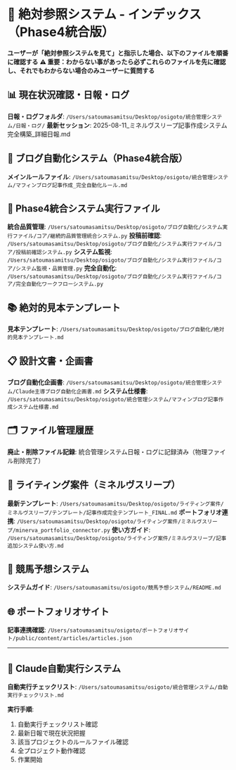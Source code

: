# 🎯 絶対参照システム - インデックス（Phase4統合版）

**ユーザーが「絶対参照システムを見て」と指示した場合、以下のファイルを順番に確認する**
**⚠️ 重要：わからない事があったら必ずこれらのファイルを先に確認し、それでもわからない場合のみユーザーに質問する**

## 📊 現在状況確認・日報・ログ
**日報・ログフォルダ**: `/Users/satoumasamitsu/Desktop/osigoto/統合管理システム/日報・ログ/`
**最新セッション**: 2025-08-11_ミネルヴスリープ記事作成システム完全構築_詳細日報.md

## 🚀 ブログ自動化システム（Phase4統合版）
**メインルールファイル**: `/Users/satoumasamitsu/Desktop/osigoto/統合管理システム/マフィンブログ記事作成_完全自動化ルール.md`

## 🔧 Phase4統合システム実行ファイル
**統合品質管理**: `/Users/satoumasamitsu/Desktop/osigoto/ブログ自動化/システム実行ファイル/コア/継続的品質管理統合システム.py`
**投稿前確認**: `/Users/satoumasamitsu/Desktop/osigoto/ブログ自動化/システム実行ファイル/コア/投稿前確認システム.py`
**システム監視**: `/Users/satoumasamitsu/Desktop/osigoto/ブログ自動化/システム実行ファイル/コア/システム監視・品質管理.py`
**完全自動化**: `/Users/satoumasamitsu/Desktop/osigoto/ブログ自動化/システム実行ファイル/コア/完全自動化ワークフローシステム.py`

## 📚 絶対的見本テンプレート
**見本テンプレート**: `/Users/satoumasamitsu/Desktop/osigoto/ブログ自動化/絶対的見本テンプレート.md`

## 📋 設計文書・企画書
**ブログ自動化企画書**: `/Users/satoumasamitsu/Desktop/osigoto/統合管理システム/Claude主導ブログ自動化企画書.md`
**システム仕様書**: `/Users/satoumasamitsu/Desktop/osigoto/統合管理システム/マフィンブログ記事作成システム仕様書.md`

## 🗂️ ファイル管理履歴  
**廃止・削除ファイル記録**: 統合管理システム日報・ログに記録済み（物理ファイル削除完了）

## 💼 ライティング案件（ミネルヴスリープ）
**最新テンプレート**: `/Users/satoumasamitsu/Desktop/osigoto/ライティング案件/ミネルヴスリープ/テンプレート/記事作成完全テンプレート_FINAL.md`
**ポートフォリオ連携**: `/Users/satoumasamitsu/Desktop/osigoto/ライティング案件/ミネルヴスリープ/minerva_portfolio_connector.py`
**使い方ガイド**: `/Users/satoumasamitsu/Desktop/osigoto/ライティング案件/ミネルヴスリープ/記事追加システム使い方.md`

## 🏇 競馬予想システム
**システムガイド**: `/Users/satoumasamitsu/osigoto/競馬予想システム/README.md`

## 🌐 ポートフォリオサイト
**記事連携確認**: `/Users/satoumasamitsu/osigoto/ポートフォリオサイト/public/content/articles/articles.json`

---

## 🤖 Claude自動実行システム
**自動実行チェックリスト**: `/Users/satoumasamitsu/osigoto/統合管理システム/自動実行チェックリスト.md`

**実行手順**: 
1. 自動実行チェックリスト確認
2. 最新日報で現在状況把握  
3. 該当プロジェクトのルールファイル確認
4. 全プロジェクト動作確認
5. 作業開始